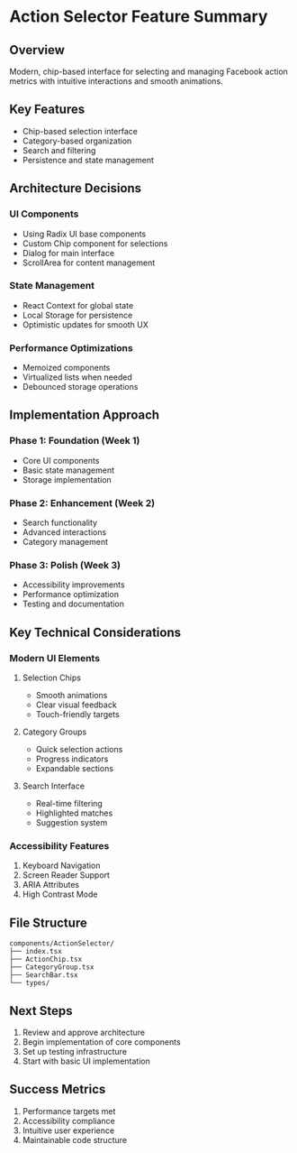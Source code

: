 # Action Selector Feature Summary

## Overview
Modern, chip-based interface for selecting and managing Facebook action metrics with intuitive interactions and smooth animations.

## Key Features
- Chip-based selection interface
- Category-based organization
- Search and filtering
- Persistence and state management

## Architecture Decisions

### UI Components
- Using Radix UI base components
- Custom Chip component for selections
- Dialog for main interface
- ScrollArea for content management

### State Management
- React Context for global state
- Local Storage for persistence
- Optimistic updates for smooth UX

### Performance Optimizations
- Memoized components
- Virtualized lists when needed
- Debounced storage operations

## Implementation Approach

### Phase 1: Foundation (Week 1)
- Core UI components
- Basic state management
- Storage implementation

### Phase 2: Enhancement (Week 2)
- Search functionality
- Advanced interactions
- Category management

### Phase 3: Polish (Week 3)
- Accessibility improvements
- Performance optimization
- Testing and documentation

## Key Technical Considerations

### Modern UI Elements
1. Selection Chips
   - Smooth animations
   - Clear visual feedback
   - Touch-friendly targets

2. Category Groups
   - Quick selection actions
   - Progress indicators
   - Expandable sections

3. Search Interface
   - Real-time filtering
   - Highlighted matches
   - Suggestion system

### Accessibility Features
1. Keyboard Navigation
2. Screen Reader Support
3. ARIA Attributes
4. High Contrast Mode

## File Structure
```
components/ActionSelector/
├── index.tsx
├── ActionChip.tsx
├── CategoryGroup.tsx
├── SearchBar.tsx
└── types/
```

## Next Steps
1. Review and approve architecture
2. Begin implementation of core components
3. Set up testing infrastructure
4. Start with basic UI implementation

## Success Metrics
1. Performance targets met
2. Accessibility compliance
3. Intuitive user experience
4. Maintainable code structure